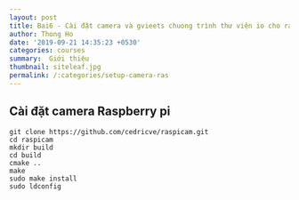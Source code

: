 ```yaml
---
layout: post
title: Bai6 - Cài đặt camera và gvieets chuong trình thư viện io cho raspberry pi
author: Thong Ho
date: '2019-09-21 14:35:23 +0530'
categories: courses
summary:  Giới thiệu
thumbnail: siteleaf.jpg
permalink: /:categories/setup-camera-ras
---
```



## Cài đặt camera Raspberry pi

``` 
git clone https://github.com/cedricve/raspicam.git
cd raspicam
mkdir build
cd build
cmake ..
make
sudo make install
sudo ldconfig
```